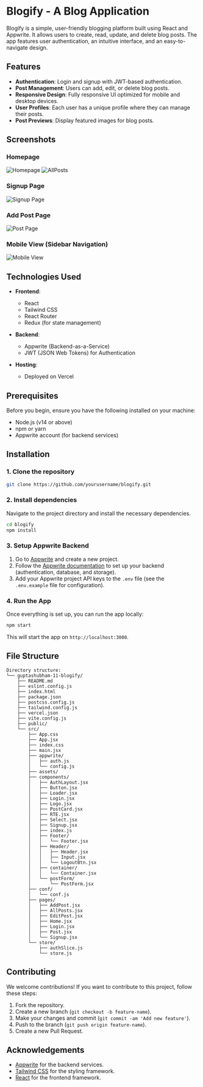 # Blogify - A Blog Application

Blogify is a simple, user-friendly blogging platform built using React and Appwrite. It allows users to create, read, update, and delete blog posts. The app features user authentication, an intuitive interface, and an easy-to-navigate design.

## Features
- **Authentication**: Login and signup with JWT-based authentication.
- **Post Management**: Users can add, edit, or delete blog posts.
- **Responsive Design**: Fully responsive UI optimized for mobile and desktop devices.
- **User Profiles**: Each user has a unique profile where they can manage their posts.
- **Post Previews**: Display featured images for blog posts.

## Screenshots

### Homepage
![Homepage](./ScreenshortsOfBlogify/Home.jpeg)
![AllPosts](./ScreenshortsOfBlogify/AllPost.jpeg)

### Signup Page
![Signup Page](./ScreenshortsOfBlogify/Signup.jpeg)

### Add Post Page
![Post Page](./ScreenshortsOfBlogify/AddPost.jpeg)

### Mobile View (Sidebar Navigation)
![Mobile View](./ScreenshortsOfBlogify/Mobile.jpeg)

## Technologies Used

- **Frontend**:
  - React
  - Tailwind CSS
  - React Router
  - Redux (for state management)

- **Backend**:
  - Appwrite (Backend-as-a-Service)
  - JWT (JSON Web Tokens) for Authentication

- **Hosting**:
  - Deployed on Vercel

## Prerequisites

Before you begin, ensure you have the following installed on your machine:
- Node.js (v14 or above)
- npm or yarn
- Appwrite account (for backend services)

## Installation

### 1. Clone the repository

```bash
git clone https://github.com/yourusername/blogify.git
```

### 2. Install dependencies

Navigate to the project directory and install the necessary dependencies.

```bash
cd blogify
npm install
```

### 3. Setup Appwrite Backend

1. Go to [Appwrite](https://appwrite.io) and create a new project.
2. Follow the [Appwrite documentation](https://appwrite.io/docs) to set up your backend (authentication, database, and storage).
3. Add your Appwrite project API keys to the `.env` file (see the `.env.example` file for configuration).

### 4. Run the App

Once everything is set up, you can run the app locally:

```bash
npm start
```

This will start the app on `http://localhost:3000`.

## File Structure

```
Directory structure:
└── guptashubham-11-blogify/
    ├── README.md
    ├── eslint.config.js
    ├── index.html
    ├── package.json
    ├── postcss.config.js
    ├── tailwind.config.js
    ├── vercel.json
    ├── vite.config.js
    ├── public/
    └── src/
        ├── App.css
        ├── App.jsx
        ├── index.css
        ├── main.jsx
        ├── appwrite/
        │   ├── auth.js
        │   └── config.js
        ├── assets/
        ├── components/
        │   ├── AuthLayout.jsx
        │   ├── Button.jsx
        │   ├── Loader.jsx
        │   ├── Login.jsx
        │   ├── Logo.jsx
        │   ├── PostCard.jsx
        │   ├── RTE.jsx
        │   ├── Select.jsx
        │   ├── Signup.jsx
        │   ├── index.js
        │   ├── Footer/
        │   │   └── Footer.jsx
        │   ├── Header/
        │   │   ├── Header.jsx
        │   │   ├── Input.jsx
        │   │   └── LogoutBtn.jsx
        │   ├── container/
        │   │   └── Container.jsx
        │   └── postForm/
        │       └── PostForm.jsx
        ├── conf/
        │   └── conf.js
        ├── pages/
        │   ├── AddPost.jsx
        │   ├── AllPosts.jsx
        │   ├── EditPost.jsx
        │   ├── Home.jsx
        │   ├── Login.jsx
        │   ├── Post.jsx
        │   └── Signup.jsx
        └── store/
            ├── authSlice.js
            └── store.js

```

## Contributing

We welcome contributions! If you want to contribute to this project, follow these steps:

1. Fork the repository.
2. Create a new branch (`git checkout -b feature-name`).
3. Make your changes and commit (`git commit -am 'Add new feature'`).
4. Push to the branch (`git push origin feature-name`).
5. Create a new Pull Request.


## Acknowledgements

- [Appwrite](https://appwrite.io) for the backend services.
- [Tailwind CSS](https://tailwindcss.com) for the styling framework.
- [React](https://reactjs.org) for the frontend framework.
